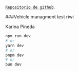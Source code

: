 [`Repositorio de github`](https://github.com/Womka7/vehicle-mangment).

###Vehicle managment test riwi

Karina Pineda 
```bash
npm run dev
# or
yarn dev
# or
pnpm dev
# or
bun dev
```

